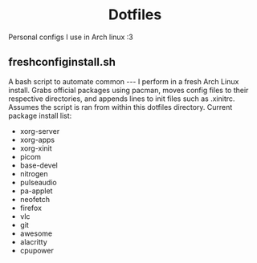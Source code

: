 
<h1 align="center">Dotfiles</h1>                                             

Personal configs I use in Arch linux :3

## freshconfiginstall.sh
A bash script to automate common --- I perform in a fresh Arch Linux install. Grabs official packages using pacman, moves config files to their respective directories, and appends lines to init files such as .xinitrc. Assumes the script is ran from within this dotfiles directory. Current package install list: 

* xorg-server
* xorg-apps
* xorg-xinit
* picom
* base-devel
* nitrogen
* pulseaudio
* pa-applet
* neofetch
* firefox
* vlc
* git
* awesome
* alacritty
* cpupower
